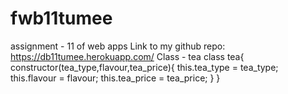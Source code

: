 # fwb11tumee
assignment - 11 of web apps
Link to my github repo: <https://db11tumee.herokuapp.com/>
Class - tea class tea{ constructor(tea_type,flavour,tea_price){
    this.tea_type = tea_type;
    this.flavour = flavour;
    this.tea_price = tea_price;
}
}
